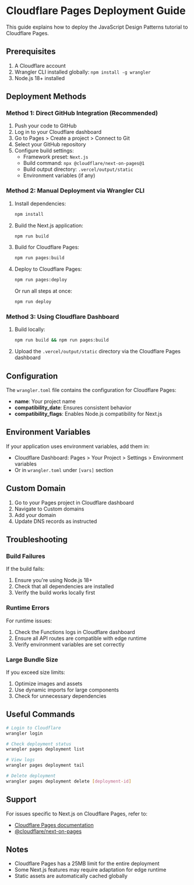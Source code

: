 # Cloudflare Pages Deployment Guide

This guide explains how to deploy the JavaScript Design Patterns tutorial to Cloudflare Pages.

## Prerequisites

1. A Cloudflare account
2. Wrangler CLI installed globally: `npm install -g wrangler`
3. Node.js 18+ installed

## Deployment Methods

### Method 1: Direct GitHub Integration (Recommended)

1. Push your code to GitHub
2. Log in to your Cloudflare dashboard
3. Go to Pages > Create a project > Connect to Git
4. Select your GitHub repository
5. Configure build settings:
   - Framework preset: `Next.js`
   - Build command: `npx @cloudflare/next-on-pages@1`
   - Build output directory: `.vercel/output/static`
   - Environment variables (if any)

### Method 2: Manual Deployment via Wrangler CLI

1. Install dependencies:
   ```bash
   npm install
   ```

2. Build the Next.js application:
   ```bash
   npm run build
   ```

3. Build for Cloudflare Pages:
   ```bash
   npm run pages:build
   ```

4. Deploy to Cloudflare Pages:
   ```bash
   npm run pages:deploy
   ```

   Or run all steps at once:
   ```bash
   npm run deploy
   ```

### Method 3: Using Cloudflare Dashboard

1. Build locally:
   ```bash
   npm run build && npm run pages:build
   ```

2. Upload the `.vercel/output/static` directory via the Cloudflare Pages dashboard

## Configuration

The `wrangler.toml` file contains the configuration for Cloudflare Pages:

- **name**: Your project name
- **compatibility_date**: Ensures consistent behavior
- **compatibility_flags**: Enables Node.js compatibility for Next.js

## Environment Variables

If your application uses environment variables, add them in:
- Cloudflare Dashboard: Pages > Your Project > Settings > Environment variables
- Or in `wrangler.toml` under `[vars]` section

## Custom Domain

1. Go to your Pages project in Cloudflare dashboard
2. Navigate to Custom domains
3. Add your domain
4. Update DNS records as instructed

## Troubleshooting

### Build Failures

If the build fails:
1. Ensure you're using Node.js 18+
2. Check that all dependencies are installed
3. Verify the build works locally first

### Runtime Errors

For runtime issues:
1. Check the Functions logs in Cloudflare dashboard
2. Ensure all API routes are compatible with edge runtime
3. Verify environment variables are set correctly

### Large Bundle Size

If you exceed size limits:
1. Optimize images and assets
2. Use dynamic imports for large components
3. Check for unnecessary dependencies

## Useful Commands

```bash
# Login to Cloudflare
wrangler login

# Check deployment status
wrangler pages deployment list

# View logs
wrangler pages deployment tail

# Delete deployment
wrangler pages deployment delete [deployment-id]
```

## Support

For issues specific to Next.js on Cloudflare Pages, refer to:
- [Cloudflare Pages documentation](https://developers.cloudflare.com/pages/)
- [@cloudflare/next-on-pages](https://github.com/cloudflare/next-on-pages)

## Notes

- Cloudflare Pages has a 25MB limit for the entire deployment
- Some Next.js features may require adaptation for edge runtime
- Static assets are automatically cached globally 